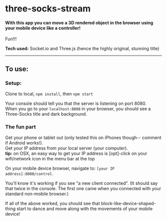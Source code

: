 # three-socks-stream

#### With this app you can move a 3D rendered object in the browser using your mobile device like a controller!

Fun!!!

**Tech used:**
Socket.io and Three.js (hence the highly original, stunning title)

-----
## To use:

### Setup: 
Clone to local, `npm install`, then `npm start`

Your console should tell you that the server is listening on port 8080.  
When you go to your `localhost:8080` in your browser, you should see a Three-Socks title and dark background.

### The fun part
Get your phone or tablet out (only tested this on iPhones though-- comment if Android works!).  
Get your IP address from your local server (your computer).  
**tip:** on OSX, an easy way to get your IP address is [opt]-click on your wifi/network icon in the menu bar at the top

On your mobile device browser, navigate to: `[your IP address]:8080/control`.

You'll know it's working if you see "a new client connected".
(It should say that twice in the console. The first one came when you connected with your standard non-mobile browser.)

If all of the above worked, you should see that block-like-device-shaped-thing start to dance and move along with the movements of your mobile device!
